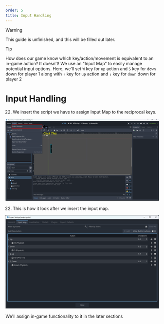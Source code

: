 ```yaml
---
order: 5
title: Input Handling
---
```


> [!WARNING]
> This guide is unfinished, and this will be filled out later.

> [!TIP]
> How does our game know which key/action/movement is equivalent to an in-game action? It doesn't! We use an "Input Map" to easily manage potential input options. Here, we'll set `W` key for `up` action and `S` key for `down` down for player 1 along with  `↑` key for `up` action and `↓` key for `down` down for player 2

# Input Handling
22. We insert the script we have to assign Input Map to the reciprocal keys.

![Assign Input Map](./assets/scene/22.png)

22. This is how it look after we insert the input map.

![Assign Input Map](./assets/scene/22a.png)

We'll assign in-game functionality to it in the later sections
